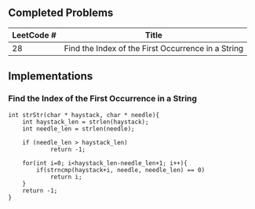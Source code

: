 ## Completed Problems

LeetCode # | Title 
----------------|-------
28 | Find the Index of the First Occurrence in a String

## Implementations

### Find the Index of the First Occurrence in a String

    int strStr(char * haystack, char * needle){
        int haystack_len = strlen(haystack);
        int needle_len = strlen(needle);
    
        if (needle_len > haystack_len)
                return -1;
    
        for(int i=0; i<haystack_len-needle_len+1; i++){
            if(strncmp(haystack+i, needle, needle_len) == 0)
                return i;
        }
        return -1;
    }
